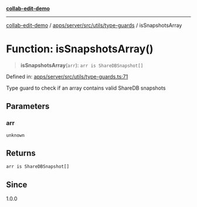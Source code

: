 [**collab-edit-demo**](../../../../../../README.md)

***

[collab-edit-demo](../../../../../../README.md) / [apps/server/src/utils/type-guards](../README.md) / isSnapshotsArray

# Function: isSnapshotsArray()

> **isSnapshotsArray**(`arr`): `arr is ShareDBSnapshot[]`

Defined in: [apps/server/src/utils/type-guards.ts:71](https://github.com/austyle-io/pub-sub-demo/blob/00b2f1e9b947d5e964db5c3be9502513c4374263/apps/server/src/utils/type-guards.ts#L71)

Type guard to check if an array contains valid ShareDB snapshots

## Parameters

### arr

`unknown`

## Returns

`arr is ShareDBSnapshot[]`

## Since

1.0.0
